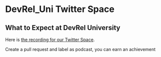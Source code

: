 # DevRel_Uni Twitter Space

## What to Expect at DevRel University

Here is
[the recording for our Twitter Space](https://twitter.com/DevrelUni/status/1683537340227043337?s=20).

Create a pull request and label as podcast, you can earn an achievement
